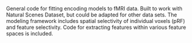 General code for fitting encoding models to fMRI data. Built to work with Natural Scenes Dataset, but could be adapted for other data sets. 
The modeling framework includes spatial selectivity of individual voxels (pRF) and feature selectivity. 
Code for extracting features within various feature spaces is included.
